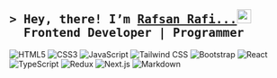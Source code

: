 <!-- Intro. scet. with an animated GIF after the name -->
## <samp>&gt; Hey, there! I’m <a href="https://www.rafsanrafi.com/" target="_blank">Rafsan Rafi...</a><img src="https://media.giphy.com/media/hvRJCLFzcasrR4ia7z/giphy.gif" width="25" height="25"><br>&nbsp;&nbsp;Frontend Developer | Programmer</samp>

<!-- Badge sect. — shows skills/technologies -->
![HTML5](https://img.shields.io/badge/HTML5-E34F26?style=flat-square&logo=html5&logoColor=white)
![CSS3](https://img.shields.io/badge/CSS3-1572B6?style=flat-square&logo=css&logoColor=white)
![JavaScript](https://img.shields.io/badge/JavaScript-F7DF1E?style=flat-square&logo=javascript&logoColor=black)
![Tailwind CSS](https://img.shields.io/badge/Tailwind_CSS-38B2AC?style=flat-square&logo=tailwind-css&logoColor=white)
![Bootstrap](https://img.shields.io/badge/Bootstrap-563D7C?style=flat-square&logo=bootstrap&logoColor=white)
![React](https://img.shields.io/badge/React-0081CB?style=flat-square&logo=react&logoColor=61DAFB)
![TypeScript](https://img.shields.io/badge/TypeScript-007ACC?style=flat-square&logo=typescript&logoColor=white)
![Redux](https://img.shields.io/badge/Redux-764abc?style=flat-square&logo=redux&logoColor=white)
![Next.js](https://img.shields.io/badge/Next.js-000000?style=flat-square&logo=nextdotjs&logoColor=white)
![Markdown](https://img.shields.io/badge/Markdown-000000?style=flat-square&logo=markdown&logoColor=white)





<!-- <img src="https://emojis.slackmojis.com/emojis/images/1531849430/4246/blob-sunglasses.gif?1531849430" width="25" height="25"/> -->




<!-- ## Hi there 👋 -->

<!--
**iamrafsanrafi/iamrafsanrafi** is a ✨ _special_ ✨ repository because its `README.md` (this file) appears on your GitHub profile.

Here are some ideas to get you started:

- 🔭 I’m currently working on ...
- 🌱 I’m currently learning ...
- 👯 I’m looking to collaborate on ...
- 🤔 I’m looking for help with ...
- 💬 Ask me about ...
- 📫 How to reach me: ...
- 😄 Pronouns: ...
- ⚡ Fun fact: ...
-->
